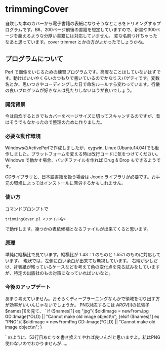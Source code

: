 # trimmingCover
自炊した本のカバーから電子書籍の表紙になりそうなところをトリミングするプログラムです。B6、200ページ前後の書籍を想定していますので、新書や300ページを超えるような分厚い書籍には対応していません。
変な名前つけちゃったなあと思っています。cover trimmer とかの方がよかったでしょうかね。
## プログラムについて
Perl で画像をいじるための練習プログラムです。高度なことはしていないはずです。動けばいいやくらいのつもりで書いているのでかなりスパゲティです。変数名とか、思いつきやコーディングした日で命名ルールすら変わっています。行儀の良いプログラムが好きな人は見たりしないほうが良いでしょう。
### 開発背景
今は自炊するときでもカバーをページサイズに切ってスキャンするのですが、昔はそうでもなかったので整理のために作りました。
### 必要な動作環境
WindowsのActivePerlで作成しましたが、cygwin, Linux (Ubuntu14.04)でも動作しました。プラットフォームを変える時は改行コードに気をつけてください。
Windows で動かす場合、バッチファイルを作れば Drug & Drop もできるようです。

GDライブラリと、日本語書籍を扱う場合は Jcode ライブラリが必要です。お手元の環境によってはインストールに苦労するかもしれません。
### 使い方
コマンドプロンプトで

`trimmingCover.pl <ファイル名>` 


で動作します。幾つかの表紙候補となるファイルが出来てくると思います。
### 原理
単純に縦横比で見ています。縦横比が 1.43：1 のものと 1.55:1 のものに対応しています。
現状では、左側に白い余白が出来ても無視しています。
右端が少しだけ、背表紙が残っているケースなどを考えて色の変化点を見る試みをしていますが、特定の出版社のもの対策になっていればいいなと。
### 今後のアップデート
あまり考えていません。おそらくディープラーニングなんかで領域を切り出す方が効率がいいんじゃないでしょうか。
PNG対応するには $ARGV[$i]の拡張子 $names[1]を見て、
`
if ($names[1] eq "jpg"{
  $oldImage = newFromJpg GD::Image(\*OLD) || "Cannot make old image object\n";
}elsif ($names[1] eq "PNG"){
  $oldImage = newFromPng GD::Image(\*OLD) || "Cannot make old image object\n";
}

`
のように、53行目あたりを書き換えてやれば良いんだと思いますよ。私はPNG使わないのでわかりませんが…。
